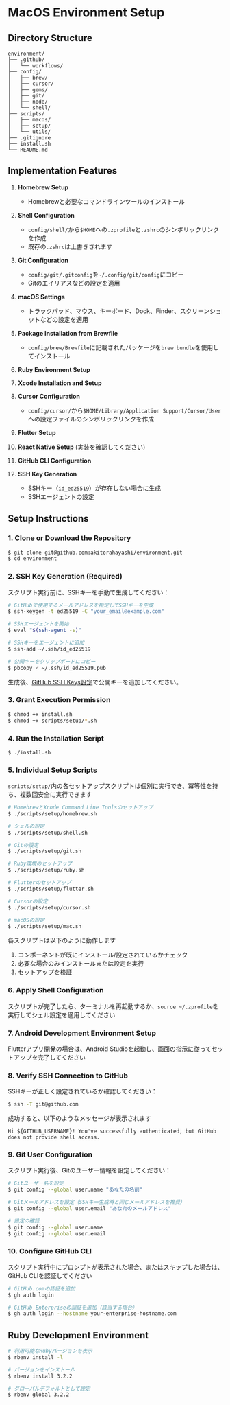 # MacOS Environment Setup

## Directory Structure

```
environment/
├── .github/
│   └── workflows/
├── config/
│   ├── brew/
│   ├── cursor/
│   ├── gems/
│   ├── git/
│   ├── node/
│   └── shell/
├── scripts/
│   ├── macos/
│   ├── setup/
│   └── utils/
├── .gitignore
├── install.sh
└── README.md
```

## Implementation Features

1.  **Homebrew Setup**
    -   Homebrewと必要なコマンドラインツールのインストール

2.  **Shell Configuration**
    -   `config/shell/`から`$HOME`への`.zprofile`と`.zshrc`のシンボリックリンクを作成
    -   既存の`.zshrc`は上書きされます

3.  **Git Configuration**
    -   `config/git/.gitconfig`を`~/.config/git/config`にコピー
    -   Gitのエイリアスなどの設定を適用

4.  **macOS Settings**
    -   トラックパッド、マウス、キーボード、Dock、Finder、スクリーンショットなどの設定を適用

5.  **Package Installation from Brewfile**
    -   `config/brew/Brewfile`に記載されたパッケージを`brew bundle`を使用してインストール

6.  **Ruby Environment Setup**

7.  **Xcode Installation and Setup**

8.  **Cursor Configuration**
    -   `config/cursor/`から`$HOME/Library/Application Support/Cursor/User`への設定ファイルのシンボリックリンクを作成

9.  **Flutter Setup**

10. **React Native Setup** (実装を確認してください)

11. **GitHub CLI Configuration**

12. **SSH Key Generation**
    -   SSHキー（`id_ed25519`）が存在しない場合に生成
    -   SSHエージェントの設定

## Setup Instructions

### 1. Clone or Download the Repository

```sh
$ git clone git@github.com:akitorahayashi/environment.git
$ cd environment
```

### 2. SSH Key Generation (Required)

スクリプト実行前に、SSHキーを手動で生成してください：

```sh
# GitHubで使用するメールアドレスを指定してSSHキーを生成
$ ssh-keygen -t ed25519 -C "your_email@example.com"

# SSHエージェントを開始
$ eval "$(ssh-agent -s)"

# SSHキーをエージェントに追加
$ ssh-add ~/.ssh/id_ed25519

# 公開キーをクリップボードにコピー
$ pbcopy < ~/.ssh/id_ed25519.pub
```

生成後、[GitHub SSH Keys設定](https://github.com/settings/keys)で公開キーを追加してください。

### 3. Grant Execution Permission

```sh
$ chmod +x install.sh
$ chmod +x scripts/setup/*.sh
```

### 4. Run the Installation Script

```sh
$ ./install.sh
```

### 5. Individual Setup Scripts

`scripts/setup/`内の各セットアップスクリプトは個別に実行でき、冪等性を持ち、複数回安全に実行できます

```sh
# HomebrewとXcode Command Line Toolsのセットアップ
$ ./scripts/setup/homebrew.sh

# シェルの設定
$ ./scripts/setup/shell.sh

# Gitの設定
$ ./scripts/setup/git.sh

# Ruby環境のセットアップ
$ ./scripts/setup/ruby.sh

# Flutterのセットアップ
$ ./scripts/setup/flutter.sh

# Cursorの設定
$ ./scripts/setup/cursor.sh

# macOSの設定
$ ./scripts/setup/mac.sh
```

各スクリプトは以下のように動作します
1. コンポーネントが既にインストール/設定されているかチェック
2. 必要な場合のみインストールまたは設定を実行
3. セットアップを検証

### 6. Apply Shell Configuration

スクリプトが完了したら、ターミナルを再起動するか、`source ~/.zprofile`を実行してシェル設定を適用してください

### 7. Android Development Environment Setup

Flutterアプリ開発の場合は、Android Studioを起動し、画面の指示に従ってセットアップを完了してください

### 8. Verify SSH Connection to GitHub

SSHキーが正しく設定されているか確認してください：

```sh
$ ssh -T git@github.com
```

成功すると、以下のようなメッセージが表示されます

```
Hi ${GITHUB_USERNAME}! You've successfully authenticated, but GitHub does not provide shell access.
```

### 9. Git User Configuration

スクリプト実行後、Gitのユーザー情報を設定してください：

```sh
# Gitユーザー名を設定
$ git config --global user.name "あなたの名前"

# Gitメールアドレスを設定（SSHキー生成時と同じメールアドレスを推奨）
$ git config --global user.email "あなたのメールアドレス"

# 設定の確認
$ git config --global user.name
$ git config --global user.email
```

### 10. Configure GitHub CLI

スクリプト実行中にプロンプトが表示された場合、またはスキップした場合は、GitHub CLIを認証してください

```sh
# GitHub.comの認証を追加
$ gh auth login

# GitHub Enterpriseの認証を追加（該当する場合）
$ gh auth login --hostname your-enterprise-hostname.com
```

## Ruby Development Environment

```bash
# 利用可能なRubyバージョンを表示
$ rbenv install -l

# バージョンをインストール
$ rbenv install 3.2.2

# グローバルデフォルトとして設定
$ rbenv global 3.2.2
``` 